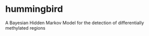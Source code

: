# hummingbird
A Bayesian Hidden Markov Model for the detection of differentially methylated regions
